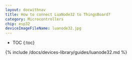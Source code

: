 ```yaml
---
layout: docwithnav
title: How to connect LuaNode32 to ThingsBoard?
category: Microcontrollers
chip: esp32
deviceImageFileName: luanode32.jpg
---
```


* TOC
{:toc}

{% include /docs/devices-library/guides/luanode32.md %}
